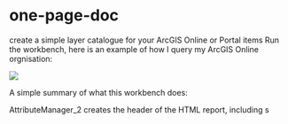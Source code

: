 # one-page-doc
 create a simple layer catalogue  for your ArcGIS Online or Portal items
Run the workbench, here is an example of how I query my ArcGIS Online orgnisation:

![](https://cdn-images-1.medium.com/max/800/1*bjv55XSbITxaUjbHY4TKzQ.png)

A simple summary of what this workbench does:

AttributeManager_2 creates the header of the HTML report, including s
